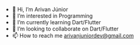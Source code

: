 - 👋 Hi, I’m Arivan Júnior
- 👀 I’m interested in Programming
- 🌱 I’m currently learning Dart/Flutter
- 💞️ I’m looking to collaborate on Dart/Flutter
- 📫 How to reach me arivanjuniordev@gmail.com


